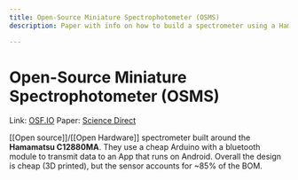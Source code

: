 ```yaml
--- 
title: Open-Source Miniature Spectrophotometer (OSMS)
description: Paper with info on how to build a spectrometer using a Hamamatsu sensor

---
```


# Open-Source Miniature Spectrophotometer (OSMS)

Link: [OSF.IO](https://osf.io/rbfse/)
Paper: [Science Direct](https://www.sciencedirect.com/science/article/pii/S246806722030016X)

[[Open source]]/[[Open Hardware]] spectrometer built around the **Hamamatsu C12880MA**. They use a cheap Arduino with a bluetooth module to transmit data to an App that runs on Android. Overall the design is cheap (3D printed), but the sensor accounts for ~85% of the BOM. 

